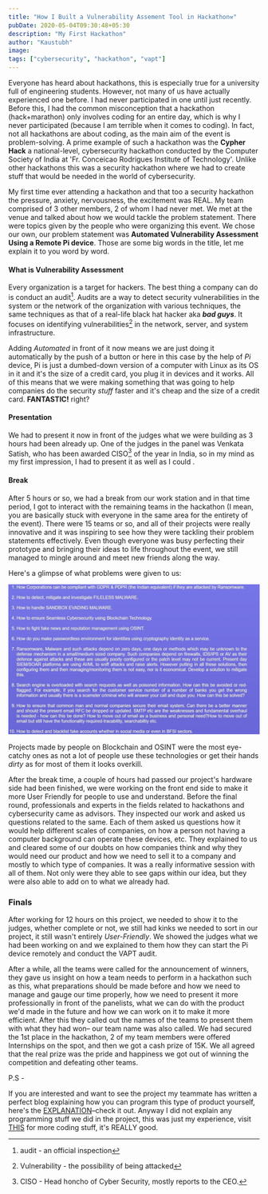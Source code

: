 ```yaml
---
title: "How I Built a Vulnerability Assement Tool in Hackathon⚒️"
pubDate: 2020-05-04T09:30:48+05:30
description: "My First Hackathon"
author: "Kaustubh"
image:
tags: ["cybersecurity", "hackathon", "vapt"]
---
```


 Everyone has heard about hackathons, this is especially true for a university full of engineering students. However, not many of us have actually experienced one before. I had never participated in one until just recently. Before this, I had the common misconception that a hackathon (hack+marathon) only involves coding for an entire day, which is why I never participated (because I am terrible when it comes to coding). In fact, not all hackathons are about coding, as the main aim of the event is problem-solving. A prime example of such a hackathon was the **Cypher Hack** a national-level, cybersecurity hackathon conducted by the Computer Society of India at 'Fr. Conceicao Rodrigues Institute of Technology'. Unlike other hackathons this was a security hackathon where we had to create stuff that would be needed in the world of cybersecurity.

 My first time ever attending a hackathon and that too a security hackathon the pressure, anxiety, nervousness, the excitement was REAL. My team comprised of 3 other members, 2 of whom I had never met. We met at the venue and talked about how we would tackle the problem statement.
 There were topics given by the people who were organizing this event. We chose our own, our problem statement was **Automated Vulnerability Assessment Using a Remote Pi device**. Those are some big words in the title, let me explain it to you word by word.
 #### What is Vulnerability Assessment

 Every organization is a target for hackers. The best thing a company can do is conduct an audit[^1]. Audits are a way to detect security vulnerabilities in the system or the network of the organization with various techniques, the same techniques as that of a real-life black hat hacker aka ***bad guys***. It focuses on identifying vulnerabilities[^2] in the network, server, and system infrastructure.

 Adding *Automated* in front of it now means we are just doing it automatically by the push of a button or here in this case by the help of *Pi* device, Pi is just a dumbed-down version of a computer with Linux as its OS in it and it's the size of a credit card, you plug it in devices and it works. All of this means that we were making something that was going to help companies do the security *stuff* faster and it's cheap and the size of a credit card. **FANTASTIC!** right? 

 #### Presentation 
 We had to present it now in front of the judges what we were building as 3 hours had been already up. One of the judges in the panel was Venkata Satish, who has been awarded CISO[^3] of the year in India, so in my mind as my first impression, I had to present it as well as I could .
 
 #### Break
 After 5 hours or so, we had a break from our work station and in that time period, I got to interact with the remaining teams in the hackathon (I mean, you are basically stuck with everyone in the same area for the entirety of the event). There were 15 teams or so, and all of their projects were really innovative and it was inspiring to see how they were tackling their problem statements effectively. Even though everyone was busy perfecting their prototype and bringing their ideas to life throughout the event, we still managed to mingle around and meet new friends along the way. 
 
 Here's a glimpse of what problems were given to us: 

 ![hackathon_questions.jpg](../../assets/img/hackathon_questions.jpg)
 
 Projects made by people on Blockchain and OSINT were the most eye-catchy ones as not a lot of people use these technologies or get their hands *dirty* as for most of them it looks overkill.

 After the break time, a couple of hours had passed our project's hardware side had been finished, we were working on the front end side to make it more User Friendly for people to use and understand. Before the final round, professionals and experts in the fields related to hackathons and cybersecurity came as advisors. They inspected our work and asked us questions related to the same. Each of them asked us questions how it would help different scales of companies, on how a person not having a computer background can operate these devices, etc. They explained to us and cleared some of our doubts on how companies think and why they would need our product and how we need to sell it to a company and mostly to which type of companies. It was a really informative session with all of them. Not only were they able to see gaps within our idea, but they were also able to add on to what we already had.
 
 ### Finals

 After working for 12 hours on this project, we needed to show it to the judges, whether complete or not, we still had kinks we needed to sort in our project, it still wasn't entirely *User-Friendly*. We showed the judges what we had been working on and we explained to them how they can start the Pi device remotely and conduct the VAPT audit.

 After a while, all the teams were called for the announcement of winners, they gave us insight on how a team needs to perform in a hackathon such as this, what preparations should be made before and how we need to manage and gauge our time properly, how we need to present it more professionally in front of the panelists, what we can do with the product we'd made in the future and how we can work on it to make it more efficient. After this they called out the names of the teams to present them with what they had won– our team name was also called. We had secured the 1st place in the hackathon, 2 of my team members were offered Internships on the spot, and then we got a cash prize of 15K. We all agreed that the real prize was the pride and happiness we got out of winning the competition and defeating other teams.

 P.S -

 If you are interested and want to see the project my teammate has written a perfect blog explaining how you can program this type of product yourself, here's the [EXPLANATION](https://haxbabatech.blogspot.com/2020/04/build-your-own-red-team-dropbox-for_9.html)–check it out. Anyway I did not explain any programming stuff we did in the project, this was just my experience, visit [THIS](https://haxbabatech.blogspot.com/2020/04/build-your-own-red-team-dropbox-for_9.html) for more coding stuff, it's REALLY good. 



[^1]: audit - an official inspection
[^2]: Vulnerability -  the possibility of being attacked
[^3]: CISO - Head honcho of Cyber Security, mostly reports to the CEO.